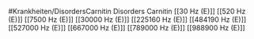 #Krankheiten/DisordersCarnitin
Disorders Carnitin
[[30 Hz (E)]]
[[520 Hz (E)]]
[[7500 Hz (E)]]
[[30000 Hz (E)]]
[[225160 Hz (E)]]
[[484190 Hz (E)]]
[[527000 Hz (E)]]
[[667000 Hz (E)]]
[[789000 Hz (E)]]
[[988900 Hz (E)]]